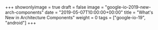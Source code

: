 +++
showonlyimage = true
draft = false
image = "google-io-2019-new-arch-components"
date = "2019-05-07T10:00:00+00:00"
title = "What's New in Architecture Components"
weight = 0
tags = ["google-io-19", "android"]
+++
